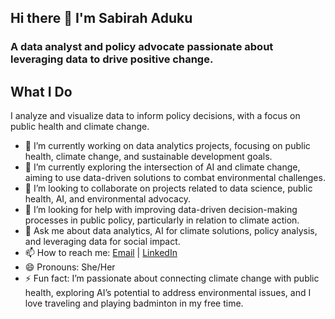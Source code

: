 ## Hi there 👋 I'm Sabirah Aduku
### A data analyst and policy advocate passionate about leveraging data to drive positive change.
## What I Do
I analyze and visualize data to inform policy decisions, with a focus on public health and climate change.

 - 🔭 I’m currently working on data analytics projects, focusing on public health, climate change, and sustainable development goals.
 - 🌱 I’m currently exploring the intersection of AI and climate change, aiming to use data-driven solutions to combat environmental challenges.
 - 👯 I’m looking to collaborate on projects related to data science, public health, AI, and environmental advocacy.
 - 🤔 I’m looking for help with improving data-driven decision-making processes in public policy, particularly in relation to climate action.
 - 💬 Ask me about data analytics, AI for climate solutions, policy analysis, and leveraging data for social impact.
 - 📫 How to reach me: [Email](mailto:sabirahaduku@gmail.com) | [LinkedIn](https://www.linkedin.com/in/sabirah-aduku-861214230)
 - 😄 Pronouns: She/Her
 - ⚡ Fun fact: I’m passionate about connecting climate change with public health, exploring AI’s potential to address environmental issues, and I love traveling and playing badminton in my free time.
